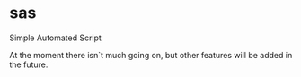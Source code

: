 sas
===

Simple Automated Script

At the moment there isn`t much going on, but other features will be added in the future.